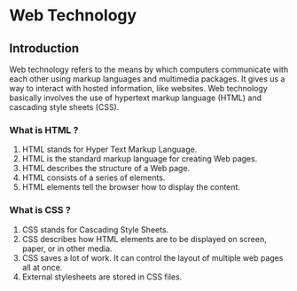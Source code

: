 # Web Technology

## Introduction

Web technology refers to the means by which computers communicate with each other using markup languages and multimedia packages. 
It gives us a way to interact with hosted information, like websites. Web technology basically involves the use of hypertext markup language (HTML) and cascading style sheets (CSS).

### What is HTML ?

1. HTML stands for Hyper Text Markup Language.
2. HTML is the standard markup language for creating Web pages.
3. HTML describes the structure of a Web page.
4. HTML consists of a series of elements.
5. HTML elements tell the browser how to display the content.

### What is CSS ?

1. CSS stands for Cascading Style Sheets.
2. CSS describes how HTML elements are to be displayed on screen, paper, or in other media.
3. CSS saves a lot of work. It can control the layout of multiple web pages all at once.
4. External stylesheets are stored in CSS files.


